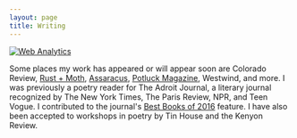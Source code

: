 ```yaml
---
layout: page
title: Writing
---
```


<!-- Default Statcounter code for Isawil.github.io
https://isawil.github.io -->
<script type="text/javascript">
var sc_project=11863955; 
var sc_invisible=1; 
var sc_security="f1c0a47a"; 
</script>
<script type="text/javascript"
src="https://www.statcounter.com/counter/counter.js"
async></script>
<noscript><div class="statcounter"><a title="Web Analytics"
href="https://statcounter.com/" target="_blank"><img
class="statcounter"
src="https://c.statcounter.com/11863955/0/f1c0a47a/1/"
alt="Web Analytics"></a></div></noscript>
<!-- End of Statcounter Code -->

Some places my work has appeared or will appear soon are Colorado Review, [Rust + Moth](https://rustandmoth.com/work/hours-after-news-of-the-death/), [Assaracus](https://siblingrivalrypress.bigcartel.com/product/assaracus-issue-24-a-journal-of-gay-poetry), [Potluck Magazine](http://potluckmag.com/march-2016/2016/3/10/three-poems), Westwind, and more. I was previously a poetry reader for The Adroit Journal, a literary journal recognized by The New York Times, The Paris Review, NPR, and Teen Vogue. I contributed to the journal's [Best Books of 2016](https://theadroitjournal.org/2016/12/27/presenting-adroits-best-books-of-2016/) feature. I have also been accepted to workshops in poetry by Tin House and the Kenyon Review.
